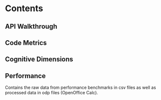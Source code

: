 # Contents

## API Walkthrough
 
## Code Metrics

## Cognitive Dimensions

## Performance
Contains the raw data from performance benchmarks in csv files as well as processed data in odp files (OpenOffice Calc).
